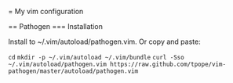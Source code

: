 = My vim configuration

== Pathogen
=== Installation

Install to ~/.vim/autoload/pathogen.vim.
Or copy and paste:

`cd`
`mkdir -p ~/.vim/autoload ~/.vim/bundle`
`curl -Sso ~/.vim/autoload/pathogen.vim https://raw.github.com/tpope/vim-pathogen/master/autoload/pathogen.vim`

